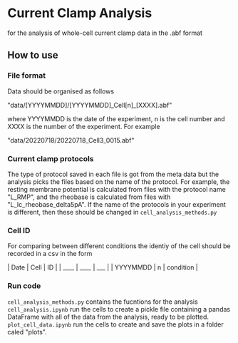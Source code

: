 # Current Clamp Analysis
for the analysis of whole-cell current clamp data in the .abf format

## How to use

### File format
Data should be organised as follows

"data/\[YYYYMMDD]/\[YYYYMMDD]\_Cell\[n]\_\[XXXX].abf" 

where YYYYMMDD is the date of the experiment, n is the cell number and XXXX is the number of the experiment. For example

"data/20220718/20220718\_Cell3_0015.abf"

### Current clamp protocols 
The type of protocol saved in each file is got from the meta data but the analysis picks the files based on the name of the protocol. For example, the resting membrane potential is calculated from files with the protocol name "L_RMP", and the rheobase is calculated from files with "L_Ic_rheobase_delta5pA". If the name of the protocols in your experiment is different, then these should be changed in ```cell_analysis_methods.py```

### Cell ID
For comparing between different conditions the identiy of the cell should be recorded in a csv in the form 

|   Date   | Cell |     ID    |
|   ____   | ____ |    ___    | 
| YYYYMMDD |   n  | condition |

### Run code
```cell_analysis_methods.py``` contains the fucntions for the analysis
```cell_analysis.ipynb``` run the cells to create a pickle file containing a pandas DataFrame with all of the data from the analysis, ready to be plotted. 
```plot_cell_data.ipynb``` run the cells to create and save the plots in a folder caled "plots".  
